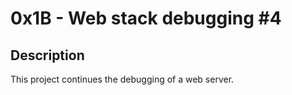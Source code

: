 # 0x1B - Web stack debugging \#4

## Description

This project continues the debugging of a web server.
